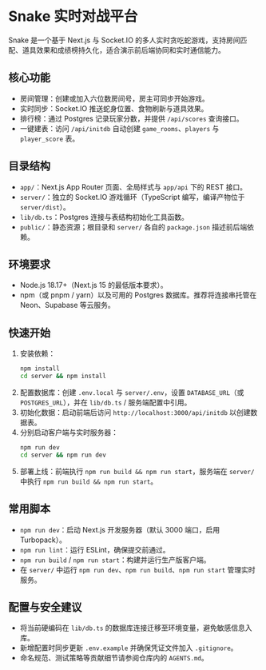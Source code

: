 ﻿# Snake 实时对战平台

Snake 是一个基于 Next.js 与 Socket.IO 的多人实时贪吃蛇游戏，支持房间匹配、道具效果和成绩榜持久化，适合演示前后端协同和实时通信能力。

## 核心功能
- 房间管理：创建或加入六位数房间号，房主可同步开始游戏。
- 实时同步：Socket.IO 推送蛇身位置、食物刷新与道具效果。
- 排行榜：通过 Postgres 记录玩家分数，并提供 `/api/scores` 查询接口。
- 一键建表：访问 `/api/initdb` 自动创建 `game_rooms`、`players` 与 `player_score` 表。

## 目录结构
- `app/`：Next.js App Router 页面、全局样式与 `app/api` 下的 REST 接口。
- `server/`：独立的 Socket.IO 游戏循环（TypeScript 编写，编译产物位于 `server/dist`）。
- `lib/db.ts`：Postgres 连接与表结构初始化工具函数。
- `public/`：静态资源；根目录和 `server/` 各自的 `package.json` 描述前后端依赖。

## 环境要求
- Node.js 18.17+（Next.js 15 的最低版本要求）。
- npm（或 pnpm / yarn）以及可用的 Postgres 数据库。推荐将连接串托管在 Neon、Supabase 等云服务。

## 快速开始
1. 安装依赖：
   ```bash
   npm install
   cd server && npm install
   ```
2. 配置数据库：创建 `.env.local` 与 `server/.env`，设置 `DATABASE_URL`（或 `POSTGRES_URL`），并在 `lib/db.ts` / 服务端配置中引用。
3. 初始化数据：启动前端后访问 `http://localhost:3000/api/initdb` 以创建数据表。
4. 分别启动客户端与实时服务器：
   ```bash
   npm run dev
   cd server && npm run dev
   ```
5. 部署上线：前端执行 `npm run build && npm run start`，服务端在 `server/` 中执行 `npm run build && npm run start`。

## 常用脚本
- `npm run dev`：启动 Next.js 开发服务器（默认 3000 端口，启用 Turbopack）。
- `npm run lint`：运行 ESLint，确保提交前通过。
- `npm run build` / `npm run start`：构建并运行生产版客户端。
- 在 `server/` 中运行 `npm run dev`、`npm run build`、`npm run start` 管理实时服务。

## 配置与安全建议
- 将当前硬编码在 `lib/db.ts` 的数据库连接迁移至环境变量，避免敏感信息入库。
- 新增配置时同步更新 `.env.example` 并确保凭证文件加入 `.gitignore`。
- 命名规范、测试策略等贡献细节请参阅仓库内的 `AGENTS.md`。
